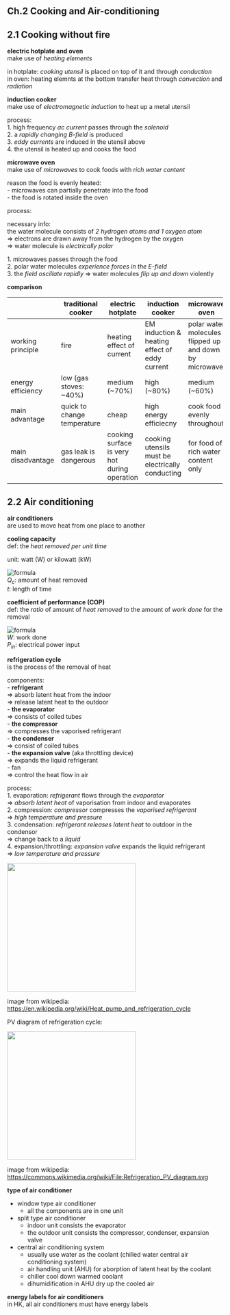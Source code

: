 ## Ch.2 Cooking and Air-conditioning  

## 2.1 Cooking without fire  

**electric hotplate and oven**  
make use of *heating elements*  

in hotplate: *cooking utensil* is placed on top of it and through *conduction*  
in oven: heating elemnts at the bottom transfer heat through *convection* and *radiation*  

**induction cooker**  
make use of *electromagnetic induction* to heat up a metal utensil  

process:  
1\. high frequency *ac current* passes through the *solenoid*  
2\. a *rapidly changing B-field* is produced  
3\. *eddy currents* are induced in the utensil above  
4\. the utensil is heated up and cooks the food  

**microwave oven**  
make use of *microwaves* to cook foods with *rich water content*  

reason the food is evenly heated:  
\- microwaves can partially penetrate into the food  
\- the food is rotated inside the oven  

process:  

necessary info:  
the water molecule consists of *2 hydrogen atoms and 1 oxygen atom*  
=> electrons are drawn away from the hydrogen by the oxygen  
=> water molecule is *electrically polar*  

1\. microwaves passes through the food  
2\. polar water molecules *experience forces in the E-field*    
3\. the *field oscillate rapidly* => water molecules *flip up and down* violently  

**comparison**

</empty> | traditional cooker | electric hotplate | induction cooker | microwave oven
--- | --- | --- | --- | ---
working principle | fire | heating effect of current | EM induction & heating effect of eddy current | polar water molecules flipped up and down by microwave
energy efficiency | low (gas stoves: ~40%) | medium (~70%) | high (~80%) | medium (~60%)
main advantage | quick to change temperature | cheap | high energy efficiecny | cook food evenly throughout
main disadvantage | gas leak is dangerous | cooking surface is very hot during operation | cooking utensils must be electrically conducting | for food of rich water content only

## 2.2 Air conditioning  

**air conditioners**  
are used to move heat from one place to another  

**cooling capacity**  
def: the *heat removed per unit time*  

unit: watt (W) or kilowatt (kW)  

![formula](https://render.githubusercontent.com/render/math?math=\LARGE\cooling%20\capacity=\frac{Q_{c}}{t})  
*Q<sub>c<sub>*: amount of heat removed  
*t*: length of time  

**coefficient of performance (COP)**  
def: the *ratio* of amount of *heat removed* to the amount of *work done* for the removal  

![formula](https://render.githubusercontent.com/render/math?math=\LARGE\COP=\frac{Q_{c}}{W}=\frac{\cooling%20\capacity}{P_{in}})  
*W*: work done  
*P<sub>in<sub>*: electrical power input  

**refrigeration cycle**  
is the process of the removal of heat  

components:  
\- **refrigerant**   
=> absorb latent heat from the indoor  
=> release latent heat to the outdoor  
\- **the evaporator**  
=> consists of coiled tubes  
\- **the compressor**  
=> compresses the vaporised refrigerant  
\- **the condenser**  
=> consist of coiled tubes  
\- **the expansion valve** (aka throttling device)  
=> expands the liquid refrigerant  
\- fan  
=> control the heat flow in air

process:  
1\. evaporation: *refrigerant* flows through the *evaporator*  
=> *absorb latent heat* of vaporisation from indoor and evaporates  
2\. compression: *compressor* compresses the *vaporised refrigerant*  
=> *high temperature and pressure*  
3\. condensation: *refrigerant* *releases latent heat* to outdoor in the condensor  
=> change back to a *liquid*  
4\. expansion/throttling: *expansion valve* expands the liquid refrigerant  
=> *low temperature and pressure*  

<img src="https://upload.wikimedia.org/wikipedia/commons/5/5d/Refrigeration.png" height="300">  

image from wikipedia: https://en.wikipedia.org/wiki/Heat_pump_and_refrigeration_cycle  


PV diagram of refrigeration cycle:  

<img src="https://upload.wikimedia.org/wikipedia/commons/4/42/Refrigeration_PV_diagram.svg" height="300">  

image from wikipedia: https://commons.wikimedia.org/wiki/File:Refrigeration_PV_diagram.svg  

**type of air conditioner**  
- window type air conditioner  
	- all the components are in one unit  
- split type air conditioner  
	- indoor unit consists the evaporator  
	- the outdoor unit consists the compressor, condenser, expansion valve  
- central air conditioning system  
	- usually use water as the coolant (chilled water central air conditioning system)  
	- air handling unit (AHU) for aborption of latent heat by the coolant  
	- chiller cool down warmed coolant  
	- dihumidification in AHU dry up the cooled air  

**energy labels for air conditioners**  
in HK, all air conditioners must have energy labels